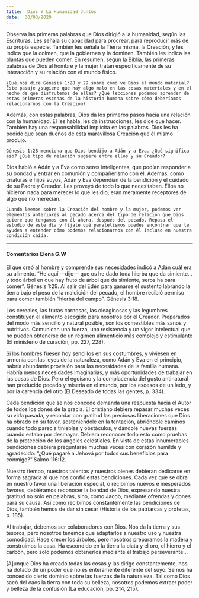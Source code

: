 ```yaml
---
title:  Dios Y La Humanidad Juntos 
date:  30/03/2020
---
```


Observa las primeras palabras que Dios dirigió a la humanidad, según las Escrituras. Les señala su capacidad para procrear, para reproducir más de su propia especie. También les señala la Tierra misma, la Creación, y les indica que la colmen, que la gobiernen y la dominen. También les indica las plantas que pueden comer. En resumen, según la Biblia, las primeras palabras de Dios al hombre y la mujer tratan específicamente de su interacción y su relación con el mundo físico.

`¿Qué nos dice Génesis 1:28 y 29 sobre cómo ve Dios el mundo material? Este pasaje ¿sugiere que hay algo malo en las cosas materiales y en el hecho de que disfrutemos de ellas? ¿Qué lecciones podemos aprender de estas primeras escenas de la historia humana sobre cómo deberíamos relacionarnos con la Creación?`

Además, con estas palabras, Dios da los primeros pasos hacia una relación con la humanidad. Él les habla, les da instrucciones, les dice qué hacer. También hay una responsabilidad implícita en las palabras. Dios les ha pedido que sean dueños de esta maravillosa Creación que él mismo produjo.

`Génesis 1:28 menciona que Dios bendijo a Adán y a Eva. ¿Qué significa eso? ¿Qué tipo de relación sugiere entre ellos y su Creador?`

Dios habló a Adán y a Eva como seres inteligentes, que podían responder a su bondad y entrar en comunión y compañerismo con él. Además, como criaturas e hijos suyos, Adán y Eva dependían de la bendición y el cuidado de su Padre y Creador. Les proveyó de todo lo que necesitaban. Ellos no hicieron nada para merecer lo que les dio; eran meramente receptores de algo que no merecían.

`Cuando leemos sobre la Creación del hombre y la mujer, podemos ver elementos anteriores al pecado acerca del tipo de relación que Dios quiere que tengamos con él ahora, después del pecado. Repasa el estudio de este día y fíjate qué paralelismos puedes encontrar que te ayuden a entender cómo podemos relacionarnos con él incluso en nuestra condición caída.`

---

#### Comentarios Elena G.W

El que creó al hombre y comprende sus necesidades indicó a Adán cuál era su alimento. “He aquí —dijo— que os he dado toda hierba que da simiente… y todo árbol en que hay fruto de árbol que da simiente, seros ha para comer”. Génesis 1:29. Al salir del Edén para ganarse el sustento labrando la tierra bajo el peso de la maldición del pecado, el hombre recibió permiso para comer también “hierba del campo”. Génesis 3:18.

Los cereales, las frutas carnosas, las oleaginosas y las legumbres constituyen el alimento escogido para nosotros por el Creador. Preparados del modo más sencillo y natural posible, son los comestibles más sanos y nutritivos. Comunican una fuerza, una resistencia y un vigor intelectual que no pueden obtenerse de un régimen alimenticio más complejo y estimulante (El ministerio de curación, pp. 227, 228).

Si los hombres fuesen hoy sencillos en sus costumbres, y viviesen en armonía con las leyes de la naturaleza, como Adán y Eva en el principio, habría abundante provisión para las necesidades de la familia humana. Habría menos necesidades imaginarias, y más oportunidades de trabajar en las cosas de Dios. Pero el egoísmo y la complacencia del gusto antinatural han producido pecado y miseria en el mundo, por los excesos de un lado, y por la carencia del otro (El Deseado de todas las gentes, p. 334).

Cada bendición que se nos concede demanda una respuesta hacia el Autor de todos los dones de la gracia. El cristiano debiera repasar muchas veces su vida pasada, y recordar con gratitud las preciosas liberaciones que Dios ha obrado en su favor, sosteniéndole en la tentación, abriéndole caminos cuando todo parecía tinieblas y obstáculos, y dándole nuevas fuerzas cuando estaba por desmayar. Debiera reconocer todo esto como pruebas de la protección de los ángeles celestiales. En vista de estas innumerables bendiciones debiera preguntarse muchas veces con corazón humilde y agradecido: “¿Qué pagaré a Jehová por todos sus beneficios para conmigo?” Salmo 116:12.

Nuestro tiempo, nuestros talentos y nuestros bienes debieran dedicarse en forma sagrada al que nos confió estas bendiciones. Cada vez que se obra en nuestro favor una liberación especial, o recibimos nuevos e inesperados favores, debiéramos reconocer la bondad de Dios, expresando nuestra gratitud no solo en palabras, sino, como Jacob, mediante ofrendas y dones para su causa. Así como recibimos constantemente las bendiciones de Dios, también hemos de dar sin cesar (Historia de los patriarcas y profetas, p. 185).

Al trabajar, debemos ser colaboradores con Dios. Nos da la tierra y sus tesoros, pero nosotros tenemos que adaptarlos a nuestro uso y nuestra comodidad. Hace crecer los árboles, pero nosotros preparamos la madera y construimos la casa. Ha escondido en la tierra la plata y el oro, el hierro y el carbón, pero solo podemos obtenerlos mediante el trabajo perseverante…

[A]unque Dios ha creado todas las cosas y las dirige constantemente, nos ha dotado de un poder que no es enteramente diferente del suyo. Se nos ha concedido cierto dominio sobre las fuerzas de la naturaleza. Tal como Dios sacó del caos la tierra con toda su belleza, nosotros podemos extraer poder y belleza de la confusión (La educación, pp. 214, 215).